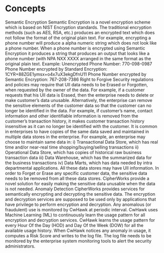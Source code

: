 # Concepts
 Semantic Encryption      Semantic Encryption is a novel encryption scheme which is based on NIST Encryption standards. The traditional encryption methods (such as AES, RSA, etc.) produces an encrypted text which does not follow the format of the original plain text. For example, encrypting a phone number will produce a alpha numeric string which does not look like a phone number. When a phone number is encrypted using Semantic Encryption it produces a string that produces an output that looks like a phone number (with NPA NXX XXXX arranged in the same format as the original plain text.              Example:          Unencrypted Phone Number: 770-098-0987          Phone Number encrypted by Standard Encryption: 1CYR+88ZGE1ymsx+o4x7uX3ekgDfnU11          Phone Number encrypted by Semantic Encryption: 767-208-7386  Right to Forgive  Security regulations and policies may require that UII data needs to be Erased or Forgotten, when requested by the owner of the data. For example, if a customer requests that his UII data is Erased, then the enterprise needs to delete or make customer’s data unusable. Alternatively, the enterprise can remove the sensitive elements of the customer data so that the customer can no longer be identified in the data. For example, if customer’s name, contact information and other identifiable information is removed from the customer’s transaction history, it makes customer transaction history insensitive as it can no longer be identified with the customer. It is common in enterprises to have copies of the same data saved and maintained in multiple data stores in the enterprise. For example, an enterprise may choose to maintain same data in: i) Transactional Data Store, which has real time and/or near-real time shopping/buying/selling transactions ii) Operational Data Store, which has copies of historical raw business transaction data iii) Data Warehouse, which has the summarized data for the business transactions iv) Data Marts, which has data needed by intra departmental applications. All these data stores may have UII information. In order to Forget or Erase any specific customer data, the sensitive data needs to be removed from all these data stores. CipherWorks provide a novel solution for easily making the sensitive data unusable when the data is not needed. Anomaly Detection  CipherWorks provides services for semantically encrypting and decrypting the sensitive data. The encryption and decryption services are supposed to be used only by applications that have privilege to perform encryption and decryption. Any anomalous (or fraudulent) use is monitored by CwHawk at periodic interval. CwHawk uses Machine Learning (ML) to continuously learn the usage pattern for all encryption and decryption services. CwHawk learns the usage pattern for every Hour Of the Day (HOD) and Day Of the Week (DOW) for all the available usage history. When CwHawk notices any anomaly in usage, it computes a Risk Score and writes to the log file. The log file needs to be monitored by the enterprise system monitoring tools to alert the security administrators.
